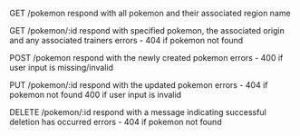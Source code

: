 GET /pokemon
    respond with all pokemon and their associated region name

GET /pokemon/:id
    respond with specified pokemon, the associated origin and any associated trainers
    errors - 
        404 if pokemon not found

POST /pokemon
    respond with the newly created pokemon
    errors - 
        400 if user input is missing/invalid


PUT /pokemon/:id
    respond with the updated pokemon
    errors - 
        404 if pokemon not found
        400 if user input is invalid

DELETE /pokemon/:id
    respond with a message indicating successful deletion has occurred
    errors - 
        404 if pokemon not found